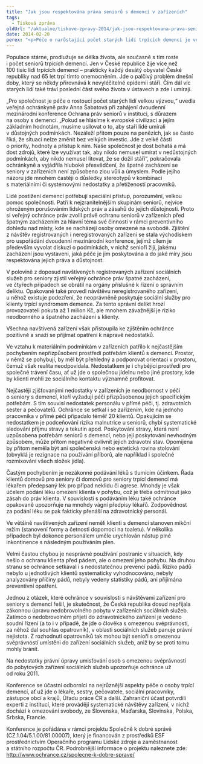 ```yaml
---
title: "Jak jsou respektována práva seniorů s demencí v zařízeních"
tags:
  - Tisková zpráva
oldUrl: "/aktualne/tiskove-zpravy-2014/jak-jsou-respektovana-prava-senioru-s-demenci-v-zarizenich"
date: 2014-02-20
perex: "<p>Péče o narůstající počet starých lidí trpících demencí je velkou výzvou pro celou společnost. Špatné zacházení se seniory v zařízeních však není nijak zřídkavé. V Brně se proto sešli odborníci nejrůznějších profesí, které se nějakým způsobem dotýkají péče o seniory, aby diskutovali o některých klíčových problémech.</p>"
---
```


<!-- imported from the old website -->

<p>Populace stárne, prodlužuje se délka života, ale současně s tím roste i počet seniorů trpících demencí. Jen v České republice žije více než 100 tisíc lidí trpících demencí – prakticky každý desátý obyvatel České republiky nad 65 let trpí tímto onemocněním. Jde o palčivý problém dnešní doby, který se někdy přirovnává k nevyléčitelné epidemii stáří. Čím dál víc starých lidí také tráví poslední část svého života v ústavech a zde i umírají.</p><p>„Pro společnost je péče o rostoucí počet starých lidí velkou výzvou,“ uvedla veřejná ochránkyně práv Anna Šabatová při zahájení dvoudenní mezinárodní konference Ochrana práv seniorů v instituci, s důrazem na osoby s demencí. „Pokud se hlásíme k evropské civilizaci a jejím základním hodnotám, musíme usilovat o to, aby staří lidé umírali v důstojných podmínkách. Nezáleží přitom pouze na penězích, jak se často říká, že situaci nelze změnit bez velkých investic. Jde z velké části o priority, hodnoty a přístup k nim. Naše společnost je dost bohatá a má dost zdrojů, které lze využívat tak, aby nikdo nemusel umírat v nedůstojných podmínkách, aby nikdo nemusel litovat, že se dožil stáří“, pokračovala ochránkyně a vyjádřila hluboké přesvědčení, že špatné zacházení se seniory v zařízeních není způsobeno zlou vůlí a úmyslem. Podle jejího názoru jde mnohem častěji o důsledky stereotypů v kombinaci s materiálními či systémovými nedostatky a přetížeností pracovníků.</p><p>Lidé postižení demencí potřebují speciální přístup, porozumění, velkou pomoc společnosti. Patří k nejzranitelnějším skupinám seniorů, nejvíce ohroženým porušováním lidských práv a zásahů do jejich důstojnosti. Proto si veřejný ochránce práv zvolil právě ochranu seniorů v zařízeních před špatným zacházením za hlavní téma své činnosti v rámci preventivního dohledu nad místy, kde se nacházejí osoby omezené na svobodě. Zjištění z návštěv registrovaných i neregistrovaných zařízení se stala východiskem pro uspořádání dvoudenní mezinárodní konference, jejímž cílem je především vyvolat diskuzi o podmínkách, v nichž senioři žijí, jakému zacházení jsou vystaveni, jaká péče je jim poskytována a do jaké míry jsou respektována jejich práva a důstojnost.</p><p>V polovině z doposud navštívených registrovaných zařízení sociálních služeb pro seniory zjistil veřejný ochránce práv špatné zacházení, ve čtyřech případech se obrátil na orgány příslušné k řízení o správním deliktu. Opakovaně také provedl návštěvu neregistrovaného zařízení, u něhož existuje podezření, že neoprávněně poskytuje sociální služby pro klienty trpící syndromem demence. Za tento správní delikt hrozí provozovateli pokuta až 1 milion Kč, ale mnohem závažnější je riziko neodborného a špatného zacházení s klienty.</p><p>Všechna navštívená zařízení však přistoupila ke zjištěním ochránce pozitivně a snaží se přijímat opatření k nápravě nedostatků. </p><p>Ve vztahu k materiálním podmínkám v zařízeních patřilo k nejčastějším pochybením nepřizpůsobení prostředí potřebám klientů s demencí. Prostor, v němž se pohybují, by měl být přehledný a podporovat orientaci v prostoru, čemuž však realita neodpovídala. Nedostatkem je i chybějící prostředí pro společné trávení času, ať už jde o společnou jídelnu nebo jiné prostory, kde by klienti mohli ze sociálního kontaktu významně profitovat.</p><p>Nejčastěji zjišťovanými nedostatky v zařízeních je neodbornost v péči o seniory s demencí, kteří vyžadují péči přizpůsobenou jejich specifickým potřebám. S tím souvisí nedostatek personálu v přímé péči, tj. zdravotních sester a pečovatelů. Ochránce se setkal i se zařízením, kde na jednoho pracovníka v přímé péči připadalo téměř 20 klientů. Opakujícím se nedostatkem je podceňování rizika malnutrice u seniorů, chybí systematické sledování příjmu stravy a tekutin apod. Poskytování stravy, která není uzpůsobena potřebám seniorů s demencí, nebo její poskytování nevhodným způsobem, může přitom negativně ovlivnit jejich zdravotní stav. Opomíjena by přitom neměla být ani společenská nebo estetická rovina stolování (obvyklá je rezignace na používání příborů, ale například i společné rozmixování všech složek jídla). </p><p>Častým pochybením je nezákonné podávání léků s tlumícím účinkem. Řada klientů domovů pro seniory či domovů pro seniory trpící demencí má lékařem předepsaný lék pro případ neklidu či agrese. Mnohdy je však účelem podání léku omezení klienta v pohybu, což je třeba odmítnout jako zásah do práv klienta. V souvislosti s podáváním léku také ochránce opakovaně upozorňuje na mnohdy vágní předpisy lékařů. Zodpovědnost za podání léku se pak fakticky přenáší na zdravotnický personál. </p><p>Ve většině navštívených zařízení neměli klienti s demencí stanoven mikční režim (stanovení formy a četnosti dopomoci na toaletu). V několika případech byl dokonce personálem uměle urychlován nástup plné inkontinence s následným používáním plen. </p><p>Velmi častou chybou je nesprávné používání postranic v situacích, kdy nešlo o ochranu klienta před pádem, ale o omezení jeho pohybu. Na druhou stranu se ochránce setkával i s nedostatečnou prevencí pádů. Riziko pádů nebylo u jednotlivých klientů systematicky vyhodnocováno, nebyly analyzovány příčiny pádů, nebyly vedeny statistiky pádů, ani přijímána preventivní opatření.</p><p>Jednou z otázek, které ochránce v souvislosti s návštěvami zařízení pro seniory s demencí řešil, je skutečnost, že Česká republika dosud nepřijala zákonnou úpravu nedobrovolného pobytu v zařízeních sociálních služeb. Zatímco o nedobrovolném přijetí do zdravotnického zařízení je vedeno soudní řízení (a to i v případě, že jde o člověka s omezenou svéprávností, za něhož dal souhlas opatrovník), v oblasti sociálních služeb panuje právní nejistota. Z rozhodnutí opatrovníků tak mohou být senioři s omezenou svéprávností umístěni do zařízení sociálních služeb, aniž by se proti tomu mohly bránit.</p><p>Na nedostatky právní úpravy umisťování osob s omezenou svéprávností do pobytových zařízení sociálních služeb upozorňuje ochránce už od roku 2011. </p><p>Konference se účastní odborníci na nejrůznější aspekty péče o osoby trpící demencí, ať už jde o lékaře, sestry, pečovatele, sociální pracovníky, zástupce obcí a krajů, Úřadu práce ČR a další. Zahraniční účast potvrdili experti z institucí, které provádějí systematické návštěvy zařízení, v nichž dochází k omezování svobody, ze Slovenska, Maďarska, Slovinska, Polska, Srbska, Francie.</p><p>Konference je pořádána v rámci projektu Společně k dobré správě (CZ.1.04/5.1.00/81.00007), který je financován z prostředků ESF prostřednictvím Operačního programu Lidské zdroje a zaměstnanost a státního rozpočtu ČR. Podrobnější informace o projektu naleznete zde: <a href="https://www.ochrance.cz/spolecne-k-dobre-sprave/">http://www.ochrance.cz/spolecne-k-dobre-sprave/</a></p>

